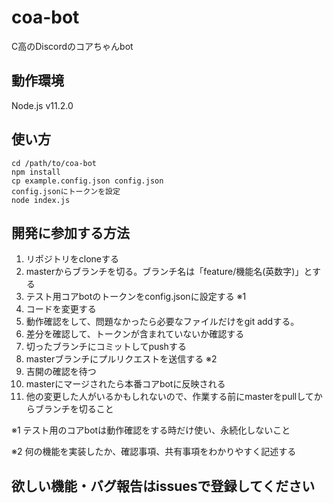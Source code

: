 # coa-bot
C高のDiscordのコアちゃんbot

## 動作環境
Node.js v11.2.0

## 使い方
```
cd /path/to/coa-bot
npm install
cp example.config.json config.json
config.jsonにトークンを設定
node index.js
```

## 開発に参加する方法
1. リポジトリをcloneする
2. masterからブランチを切る。ブランチ名は「feature/機能名(英数字)」とする
2. テスト用コアbotのトークンをconfig.jsonに設定する ※1
3. コードを変更する
4. 動作確認をして、問題なかったら必要なファイルだけをgit addする。
5. 差分を確認して、トークンが含まれていないか確認する
6. 切ったブランチにコミットしてpushする
7. masterブランチにプルリクエストを送信する ※2
8. 吉開の確認を待つ
9. masterにマージされたら本番コアbotに反映される
10. 他の変更した人がいるかもしれないので、作業する前にmasterをpullしてからブランチを切ること


※1 テスト用のコアbotは動作確認をする時だけ使い、永続化しないこと

※2 何の機能を実装したか、確認事項、共有事項をわかりやすく記述する

## 欲しい機能・バグ報告はissuesで登録してください
